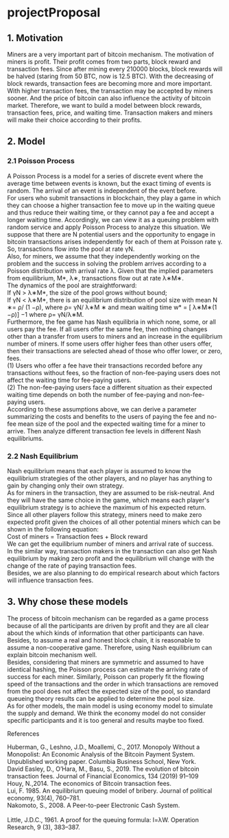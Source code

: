 # projectProposal


## 1.	Motivation <br>
Miners are a very important part of bitcoin mechanism. The motivation of miners is profit. Their profit comes from two parts, block  reward and transaction fees. Since after mining every 210000 blocks, block rewards will be halved (staring from 50 BTC, now is 12.5    BTC). With the decreasing of block rewards, transaction fees are becoming more and more important. With higher transaction fees, the transaction may be accepted by miners sooner. And the price of bitcoin can also influence the activity of bitcoin market. Therefore, we want to build a model between block rewards, transaction fees, price, and waiting time. Transaction makers and   miners will make their choice according to their profits.

## 2.	Model <br>
### 2.1	Poisson Process <br>
A Poisson Process is a model for a series of discrete event where the average time between events is known, but the exact timing of events is random. The arrival of an event is independent of the event before. <br>
For users who submit transactions in blockchain, they play a game in which they can choose a higher transaction fee to move up in the waiting queue and thus reduce their waiting time, or they cannot pay a fee and accept a longer waiting time. Accordingly, we can view it as a queuing problem with random service and apply Poisson Process to analyze this situation. We suppose that there are N potential users and the opportunity to engage in bitcoin transactions arises independently for each of them at Poisson rate γ. So, transactions flow into the pool at rate γN. <br>
Also, for miners, we assume that they independently working on the problem and the success in solving the problem arrives according to a Poisson distribution with arrival rate λ. Given that the implied parameters from equilibrium, M*, λ∗, transactions flow out at rate λ∗M∗. <br>
The dynamics of the pool are straightforward: <br>
If γN > λ∗M*, the size of the pool grows without bound; <br>
If γN < λ∗M*, there is an equilibrium distribution of pool size with mean N ∗= ρ/ (1 −ρ), where ρ= γN/ λ∗M ∗ and mean waiting time w* = [ λ∗M∗(1 −ρ)] −1 where ρ= γN/λ∗M. <br>
Furthermore, the fee game has Nash equilibria in which none, some, or all users pay the fee. If all users offer the same fee, then nothing changes other than a transfer from users to miners and an increase in the equilibrium number of miners. If some users offer higher fees than other users offer, then their transactions are selected ahead of those who offer lower, or zero, fees. <br>
(1)	Users who offer a fee have their transactions recorded before any transactions without fees, so the fraction of non-fee-paying users does not affect the waiting time for fee-paying users. <br>
(2)	The non-fee-paying users face a different situation as their expected waiting time depends on both the number of fee-paying and non-fee-paying users. <br>
According to these assumptions above, we can derive a parameter summarizing the costs and benefits to the users of paying the fee and no-fee mean size of the pool and the expected waiting time for a miner to arrive. Then analyze different transaction fee levels in different Nash equilibriums. <br>

### 2.2 Nash Equilibrium <br>
Nash equilibrium means that each player is assumed to know the equilibrium strategies of the other players, and no player has anything to gain by changing only their own strategy. <br>
As for miners in the transaction, they are assumed to be risk-neutral. And they will have the same choice in the game, which means each player's equilibrium strategy is to achieve the maximum of his expected return. Since all other players follow this strategy, miners need to make zero expected profit given the choices of all other potential miners which can be shown in the following equation: <br>
Cost of miners = Transaction fees + Block reward <br>
We can get the equilibrium number of miners and arrival rate of success.<br>
In the similar way, transaction makers in the transaction can also get Nash equilibrium by making zero profit and the equilibrium will change with the change of the rate of paying transaction fees. <br>
Besides, we are also planning to do empirical research about which factors will influence transaction fees.<br>

## 3.	Why chose these models <br>
The process of bitcoin mechanism can be regarded as a game process because of all the participants are driven by profit and they are all clear about the which kinds of information that other participants can have. Besides, to assume a real and honest block chain, it is reasonable to assume a non-cooperative game. Therefore, using Nash equilibrium can explain bitcoin mechanism well.<br>
Besides, considering that miners are symmetric and assumed to have identical hashing, the Poisson process can estimate the arriving rate of success for each miner. Similarly, Poisson can properly fit the flowing speed of the transactions and the order in which transactions are removed from the pool does not affect the expected size of the pool, so standard queueing theory results can be applied to determine the pool size.<br>
As for other models, the main model is using economy model to simulate the supply and demand. We think the economy model do not consider specific participants and it is too general and results maybe too fixed. <br>





References <br>

Huberman, G., Leshno, J.D., Moallemi, C., 2017. Monopoly Without a Monopolist: An Economic Analysis of the Bitcoin Payment System. Unpublished working paper. Columbia Business School, New York. <br>
David Easley, D., O’Hara, M., Basu, S., 2019. The evolution of bitcoin transaction fees. Journal of Financial Economics, 134 (2019) 91–109<br>
Houy, N.,2014. The economics of Bitcoin transaction fees. <br>
Lui, F. 1985. An equilibrium queuing model of bribery. Journal of political economy, 93(4), 760–781.<br>
Nakomoto, S., 2008. A Peer-to-peer Electronic Cash System. <br><br>
Little, J.D.C., 1961. A proof for the queuing formula: l=λW. Operation Research, 9 (3), 383–387.

